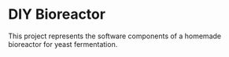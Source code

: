 DIY Bioreactor
==========

This project represents the software components of a homemade bioreactor for yeast fermentation.
